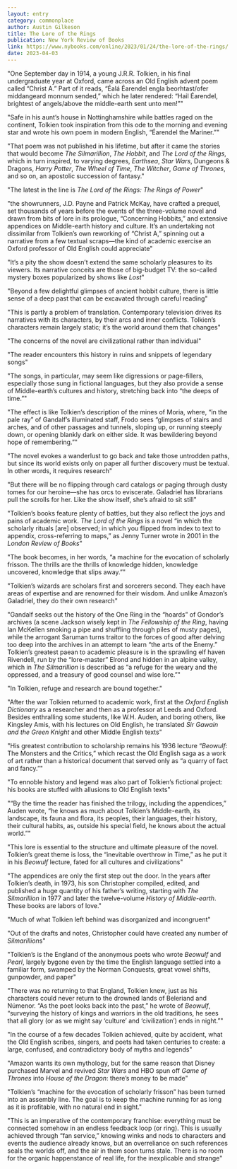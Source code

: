 ```yaml
---
layout: entry
category: commonplace
author: Austin Gilkeson
title: The Lore of the Rings
publication: New York Review of Books
link: https://www.nybooks.com/online/2023/01/24/the-lore-of-the-rings/
date: 2023-04-03
---
```


"One September day in 1914, a young J.R.R. Tolkien, in his final undergraduate year at Oxford, came across an Old English advent poem called “Christ A.” Part of it reads, “Éalá Éarendel engla beorhtast/ofer middangeard monnum sended,” which he later rendered: “Hail Éarendel, brightest of angels/above the middle-earth sent unto men!”"

"Safe in his aunt’s house in Nottinghamshire while battles raged on the continent, Tolkien took inspiration from this ode to the morning and evening star and wrote his own poem in modern English, “Éarendel the Mariner.”"

"That poem was not published in his lifetime, but after it came the stories that would become *The Silmarillion*, *The Hobbit*, and *The Lord of the Rings*, which in turn inspired, to varying degrees, *Earthsea*, *Star Wars*, Dungeons & Dragons, *Harry Potter*, *The Wheel of Time*, *The Witcher*, *Game of Thrones*, and so on, an apostolic succession of fantasy."

"The latest in the line is *The Lord of the Rings: The Rings of Power*"

"the showrunners, J.D. Payne and Patrick McKay, have crafted a prequel, set thousands of years before the events of the three-volume novel and drawn from bits of lore in its prologue, “Concerning Hobbits,” and extensive appendices on Middle-earth history and culture. It’s an undertaking not dissimilar from Tolkien’s own reworking of “Christ A,” spinning out a narrative from a few textual scraps—the kind of academic exercise an Oxford professor of Old English could appreciate"

"It’s a pity the show doesn’t extend the same scholarly pleasures to its viewers. Its narrative conceits are those of big-budget TV: the so-called mystery boxes popularized by shows like *Lost*"

"Beyond a few delightful glimpses of ancient hobbit culture, there is little sense of a deep past that can be excavated through careful reading"

"This is partly a problem of translation. Contemporary television drives its narratives with its characters, by their arcs and inner conflicts. Tolkien’s characters remain largely static; it’s the world around them that changes"

"The concerns of the novel are civilizational rather than individual"

"The reader encounters this history in ruins and snippets of legendary songs"

"The songs, in particular, may seem like digressions or page-fillers, especially those sung in fictional languages, but they also provide a sense of Middle-earth’s cultures and history, stretching back into “the deeps of time.”"

"The effect is like Tolkien’s description of the mines of Moria, where, “in the pale ray” of Gandalf’s illuminated staff, Frodo sees “glimpses of stairs and arches, and of other passages and tunnels, sloping up, or running steeply down, or opening blankly dark on either side. It was bewildering beyond hope of remembering.”"

"The novel evokes a wanderlust to go back and take those untrodden paths, but since its world exists only on paper all further discovery must be textual. In other words, it requires research"

"But there will be no flipping through card catalogs or paging through dusty tomes for our heroine—she has orcs to eviscerate. Galadriel has librarians pull the scrolls for her. Like the show itself, she’s afraid to sit still"

"Tolkien’s books feature plenty of battles, but they also reflect the joys and pains of academic work. *The Lord of the Rings* is a novel “in which the scholarly rituals [are] observed; in which you flipped from index to text to appendix, cross-referring to maps,” as Jenny Turner wrote in 2001 in the *London Review of Books*"

"The book becomes, in her words, “a machine for the evocation of scholarly frisson. The thrills are the thrills of knowledge hidden, knowledge uncovered, knowledge that slips away.”"

"Tolkien’s wizards are scholars first and sorcerers second. They each have areas of expertise and are renowned for their wisdom. And unlike Amazon’s Galadriel, they do their own research"

"Gandalf seeks out the history of the One Ring in the “hoards” of Gondor’s archives (a scene Jackson wisely kept in *The Fellowship of the Ring*, having Ian McKellen smoking a pipe and shuffling through piles of musty pages), while the arrogant Saruman turns traitor to the forces of good after delving too deep into the archives in an attempt to learn “the arts of the Enemy.” Tolkien’s greatest paean to academic pleasure is in the sprawling elf haven Rivendell, run by the “lore-master” Elrond and hidden in an alpine valley, which in *The Silmarillion* is described as “a refuge for the weary and the oppressed, and a treasury of good counsel and wise lore.”"

"In Tolkien, refuge and research are bound together."

"After the war Tolkien returned to academic work, first at the *Oxford English Dictionary* as a researcher and then as a professor at Leeds and Oxford. Besides enthralling some students, like W.H. Auden, and boring others, like Kingsley Amis, with his lectures on Old English, he translated *Sir Gawain and the Green Knight* and other Middle English texts"

"His greatest contribution to scholarship remains his 1936 lecture “*Beowulf*: The Monsters and the Critics,” which recast the Old English saga as a work of art rather than a historical document that served only as “a quarry of fact and fancy.”"

"To ennoble history and legend was also part of Tolkien’s fictional project: his books are stuffed with allusions to Old English texts"

"“By the time the reader has finished the trilogy, including the appendices,” Auden wrote, “he knows as much about Tolkien’s Middle-earth, its landscape, its fauna and flora, its peoples, their languages, their history, their cultural habits, as, outside his special field, he knows about the actual world.”"

"This lore is essential to the structure and ultimate pleasure of the novel. Tolkien’s great theme is loss, the “inevitable overthrow in Time,” as he put it in his *Beowulf* lecture, fated for all cultures and civilizations"

"The appendices are only the first step out the door. In the years after Tolkien’s death, in 1973, his son Christopher compiled, edited, and published a huge quantity of his father’s writing, starting with *The Silmarillion* in 1977 and later the twelve-volume *History of Middle-earth*. These books are labors of love."

"Much of what Tolkien left behind was disorganized and incongruent"

"Out of the drafts and notes, Christopher could have created any number of *Silmarillion*s"

"Tolkien’s is the England of the anonymous poets who wrote *Beowulf* and *Pearl*, largely bygone even by the time the English language settled into a familiar form, swamped by the Norman Conquests, great vowel shifts, gunpowder, and paper"

"There was no returning to that England, Tolkien knew, just as his characters could never return to the drowned lands of Beleriand and Númenor. “As the poet looks back into the past,” he wrote of *Beowulf*, “surveying the history of kings and warriors in the old traditions, he sees that all glory (or as we might say ‘culture’ and ‘civilization’) ends in night.”"

"In the course of a few decades Tolkien achieved, quite by accident, what the Old English scribes, singers, and poets had taken centuries to create: a large, confused, and contradictory body of myths and legends"

"Amazon wants its own mythology, but for the same reason that Disney purchased Marvel and revived *Star Wars* and HBO spun off *Game of Thrones* into *House of the Dragon*: there’s money to be made"

"Tolkien’s “machine for the evocation of scholarly frisson” has been turned into an assembly line. The goal is to keep the machine running for as long as it is profitable, with no natural end in sight."

"This is an imperative of the contemporary franchise: everything must be connected somehow in an endless feedback loop (or ring). This is usually achieved through “fan service,” knowing winks and nods to characters and events the audience already knows, but an overreliance on such references seals the worlds off, and the air in them soon turns stale. There is no room for the organic happenstance of real life, for the inexplicable and strange"
